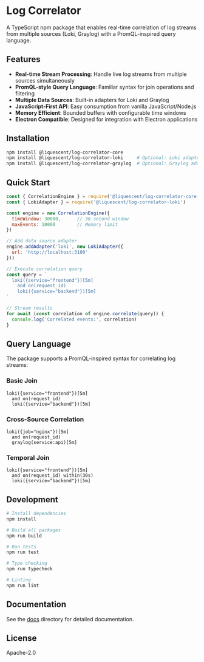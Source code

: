 # Log Correlator

A TypeScript npm package that enables real-time correlation of log streams from multiple sources (Loki, Graylog) with a PromQL-inspired query language.

## Features

- **Real-time Stream Processing**: Handle live log streams from multiple sources simultaneously
- **PromQL-style Query Language**: Familiar syntax for join operations and filtering
- **Multiple Data Sources**: Built-in adapters for Loki and Graylog
- **JavaScript-First API**: Easy consumption from vanilla JavaScript/Node.js
- **Memory Efficient**: Bounded buffers with configurable time windows
- **Electron Compatible**: Designed for integration with Electron applications

## Installation

```bash
npm install @liquescent/log-correlator-core
npm install @liquescent/log-correlator-loki     # Optional: Loki adapter
npm install @liquescent/log-correlator-graylog  # Optional: Graylog adapter
```

## Quick Start

```javascript
const { CorrelationEngine } = require('@liquescent/log-correlator-core')
const { LokiAdapter } = require('@liquescent/log-correlator-loki')

const engine = new CorrelationEngine({
  timeWindow: 30000,      // 30 second window
  maxEvents: 10000        // Memory limit
})

// Add data source adapter
engine.addAdapter('loki', new LokiAdapter({
  url: 'http://localhost:3100'
}))

// Execute correlation query
const query = `
  loki({service="frontend"})[5m] 
    and on(request_id) 
    loki({service="backend"})[5m]
`

// Stream results
for await (const correlation of engine.correlate(query)) {
  console.log('Correlated events:', correlation)
}
```

## Query Language

The package supports a PromQL-inspired syntax for correlating log streams:

### Basic Join
```promql
loki({service="frontend"})[5m] 
  and on(request_id) 
  loki({service="backend"})[5m]
```

### Cross-Source Correlation
```promql
loki({job="nginx"})[5m] 
  and on(request_id) 
  graylog(service:api)[5m]
```

### Temporal Join
```promql
loki({service="frontend"})[5m] 
  and on(request_id) within(30s) 
  loki({service="backend"})[5m]
```

## Development

```bash
# Install dependencies
npm install

# Build all packages
npm run build

# Run tests
npm run test

# Type checking
npm run typecheck

# Linting
npm run lint
```

## Documentation

See the [docs](./docs) directory for detailed documentation.

## License

Apache-2.0